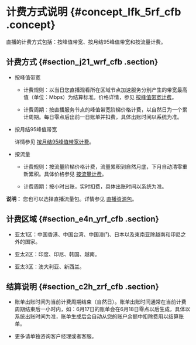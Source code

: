 # 计费方式说明 {#concept_lfk_5rf_cfb .concept}

直播的计费方式包括：按峰值带宽、按月结95峰值带宽和按流量计费。

## 计费方式 {#section_j21_wrf_cfb .section}

-   按峰值带宽
    -   计费规则：以当日您直播观看所在区域节点加速服务分别产生的带宽最高值（单位：Mbps）为结算标准。价格详情，参见 [按峰值带宽计费](cn.zh-CN/产品定价/计费项/流量带宽/按峰值带宽计费.md#)。

    -   计费周期：按直播服务节点的峰值带宽阶梯价格计费，以自然日为一个累计周期。每日零点后出前一日账单并扣费，具体出账时间以系统为准。

-   按月结95峰值带宽

    详情参见 [按月结95峰值带宽计费](cn.zh-CN/产品定价/计费项/流量带宽/月结95峰值带宽.md#)。

-   按流量
    -   计费规则：按流量阶梯价格计费，流量累积到自然月底，下月自动清零重新累积。具体价格参见 [按流量计费](cn.zh-CN/产品定价/计费项/流量带宽/按流量计费.md#)。

    -   计费周期：按小时出账，实时扣费，具体出账时间以系统为准。

**说明：** 您也可以选择直播流量包。详情参见 [直播资源包](cn.zh-CN/产品定价/直播资源包.md#)。


## 计费区域 {#section_e4n_yrf_cfb .section}

-   亚太1区：中国香港、中国台湾、中国澳门、日本以及東南亚除越南和印尼之外的国家。

-   亚太2区：印度、印尼、韩国、越南。

-   亚太3区：澳大利亚、新西兰。


## 结算说明 {#section_c2h_zrf_cfb .section}

-   账单出账时间为当前计费周期结束（自然日）。账单出账时间通常在当前计费周期结束后一小时内，如：6月17日的账单会在6月18日零点以后生成，具体以系统出账时间为准，账单生成后会自动从您的账户余额中扣除费用以结算账单。

-   更多请单独咨询客户经理或者客服。


